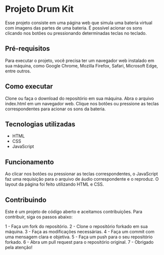 # Projeto Drum Kit
 
Esse projeto consiste em uma página web que simula uma bateria virtual com imagens das partes de uma bateria. É possível acionar os sons clicando nos botões ou pressionando determinadas teclas no teclado.

## Pré-requisitos

Para executar o projeto, você precisa ter um navegador web instalado em sua máquina, como Google Chrome, Mozilla Firefox, Safari, Microsoft Edge, entre outros.

## Como executar

Clone ou faça o download do repositório em sua máquina.
Abra o arquivo index.html em um navegador web.
Clique nos botões ou pressione as teclas correspondentes para acionar os sons da bateria.

## Tecnologias utilizadas

- HTML
- CSS
- JavaScript

## Funcionamento

Ao clicar nos botões ou pressionar as teclas correspondentes, o JavaScript faz uma requisição para o arquivo de áudio correspondente e o reproduz. O layout da página foi feito utilizando HTML e CSS.

## Contribuindo

Este é um projeto de código aberto e aceitamos contribuições. Para contribuir, siga os passos abaixo:

1 - Faça um fork do repositório.
2 - Clone o repositório forkado em sua máquina.
3 - Faça as modificações necessárias.
4 - Faça um commit com uma mensagem clara e objetiva.
5 - Faça um push para o seu repositório forkado.
6 - Abra um pull request para o repositório original.
7 - Obrigado pela atenção!
